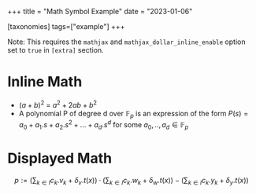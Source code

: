 +++
title = "Math Symbol Example"
date = "2023-01-06"

[taxonomies]
tags=["example"]
+++

Note: This requires the `mathjax` and `mathjax_dollar_inline_enable` option set to `true` in `[extra]` section.

# Inline Math

- $(a+b)^2$ = $a^2 + 2ab + b^2$
- A polynomial P of degree d over $\mathbb{F}_p$ is an expression of the form
  $P(s) = a_0 + a_1 . s + a_2 . s^2 + ... + a_d . s^d$ for some
  $a_0,..,a_d \in \mathbb{F}_p$

# Displayed Math

$$
p := (\sum_{k∈I}{c_k.v_k} + \delta_v.t(x))·(\sum_{k∈I}{c_k.w_k} + \delta_w.t(x)) − (\sum_{k∈I}{c_k.y_k} + \delta_y.t(x))
$$
